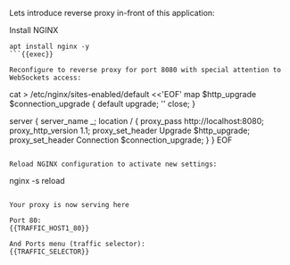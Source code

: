 Lets introduce reverse proxy in-front of this application:

Install NGINX
```
apt install nginx -y
```{{exec}} 

Reconfigure to reverse proxy for port 8080 with special attention to WebSockets access:
```
cat > /etc/nginx/sites-enabled/default  <<'EOF'
map $http_upgrade $connection_upgrade {
    default upgrade;
    '' close;
}

server {
    server_name _;
    location / { 
        proxy_pass http://localhost:8080;
        proxy_http_version 1.1;
        proxy_set_header Upgrade $http_upgrade;
        proxy_set_header Connection $connection_upgrade;
    }
}
EOF
```{{exec}} 

Reload NGINX configuration to activate new settings:
```
nginx -s reload
```{{exec}} 

Your proxy is now serving here

Port 80:
{{TRAFFIC_HOST1_80}}

And Ports menu (traffic selector):
{{TRAFFIC_SELECTOR}}